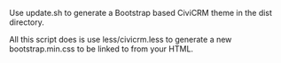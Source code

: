 Use update.sh to generate a Bootstrap based CiviCRM theme in the dist directory.

All this script does is use less/civicrm.less to generate a new bootstrap.min.css to be linked to from your HTML.
